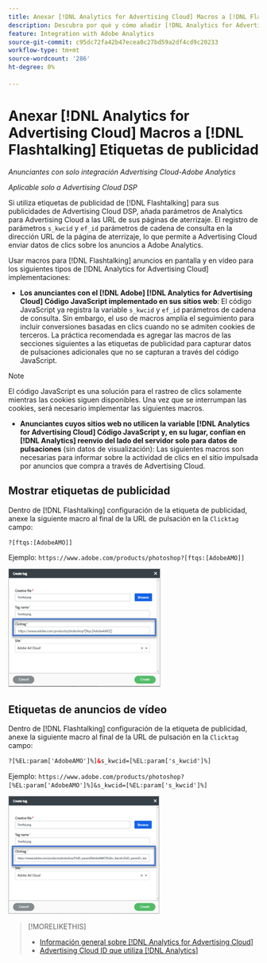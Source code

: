 ```yaml
---
title: Anexar [!DNL Analytics for Advertising Cloud] Macros a [!DNL Flashtalking] Etiquetas de publicidad
description: Descubra por qué y cómo añadir [!DNL Analytics for Advertising Cloud] macros a su [!DNL Flashtalking] etiquetas de publicidad
feature: Integration with Adobe Analytics
source-git-commit: c95dc72fa42b47ecea0c27bd59a2df4cd9c20233
workflow-type: tm+mt
source-wordcount: '286'
ht-degree: 0%

---
```


# Anexar [!DNL Analytics for Advertising Cloud] Macros a [!DNL Flashtalking] Etiquetas de publicidad

*Anunciantes con solo integración Advertising Cloud-Adobe Analytics*

*Aplicable solo a Advertising Cloud DSP*

Si utiliza etiquetas de publicidad de [!DNL Flashtalking] para sus publicidades de Advertising Cloud DSP, añada parámetros de Analytics para Advertising Cloud a las URL de sus páginas de aterrizaje. El registro de parámetros `s_kwcid` y `ef_id` parámetros de cadena de consulta en la dirección URL de la página de aterrizaje, lo que permite a Advertising Cloud enviar datos de clics sobre los anuncios a Adobe Analytics.

Usar macros para [!DNL Flashtalking] anuncios en pantalla y en vídeo para los siguientes tipos de [!DNL Analytics for Advertising Cloud] implementaciones:

* **Los anunciantes con el [!DNL Adobe] [!DNL Analytics for Advertising Cloud] Código JavaScript implementado en sus sitios web**: El código JavaScript ya registra la variable `s_kwcid` y `ef_id` parámetros de cadena de consulta. Sin embargo, el uso de macros amplía el seguimiento para incluir conversiones basadas en clics cuando no se admiten cookies de terceros. La práctica recomendada es agregar las macros de las secciones siguientes a las etiquetas de publicidad para capturar datos de pulsaciones adicionales que no se capturan a través del código JavaScript.

>[!NOTE]
>
>El código JavaScript es una solución para el rastreo de clics solamente mientras las cookies siguen disponibles. Una vez que se interrumpan las cookies, será necesario implementar las siguientes macros.

* **Anunciantes cuyos sitios web no utilicen la variable [!DNL Analytics for Advertising Cloud] Código JavaScript y, en su lugar, confían en [!DNL Analytics] reenvío del lado del servidor solo para datos de pulsaciones** (sin datos de visualización): Las siguientes macros son necesarias para informar sobre la actividad de clics en el sitio impulsada por anuncios que compra a través de Advertising Cloud.

## Mostrar etiquetas de publicidad

Dentro de [!DNL Flashtalking] configuración de la etiqueta de publicidad, anexe la siguiente macro al final de la URL de pulsación en la `Clicktag` campo:

```html
?[ftqs:[AdobeAMO]]
```

Ejemplo:  `https://www.adobe.com/products/photoshop?[ftqs:[AdobeAMO]]`

![Ejemplo de [!DNL Flashtalking] configuración de etiquetas de anuncio](/help/integrations/assets/macro-flashtalking-display-ad.png)

## Etiquetas de anuncios de vídeo

Dentro de [!DNL Flashtalking] configuración de la etiqueta de publicidad, anexe la siguiente macro al final de la URL de pulsación en la `Clicktag` campo:

```html
?[%EL:param['AdobeAMO']%]&s_kwcid=[%EL:param['s_kwcid']%]
```

Ejemplo:  `https://www.adobe.com/products/photoshop?[%EL:param['AdobeAMO']%]&s_kwcid=[%EL:param['s_kwcid']%]`

![Ejemplo de [!DNL Flashtalking] configuración de etiquetas de anuncio](/help/integrations/assets/macro-flashtalking-video-ad.png)

>[!MORELIKETHIS]
>
>* [Información general sobre [!DNL Analytics for Advertising Cloud]](overview.md)
>* [Advertising Cloud ID que utiliza [!DNL Analytics]](/help/integrations/analytics/ids.md)


<!-- >* [Append [!DNL Analytics for Advertising Cloud] Macros to [!DNL Google Campaign Manager 360] Ad Tags](macros-google-campaign-manager.md) -->
